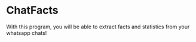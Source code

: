 # ChatFacts
With this program, you will be able to extract facts and statistics from your whatsapp chats!
